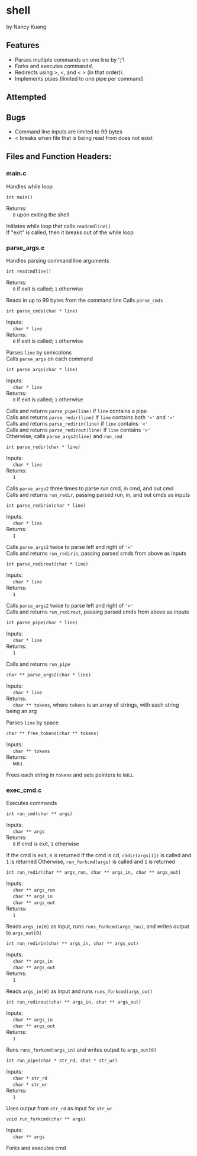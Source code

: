 # shell
by Nancy Kuang

## Features
  + Parses multiple commands on one line by ';'\
  + Forks and executes commands\
  + Redirects using >, <, and < > (in that order)\
  + Implements pipes (limited to one pipe per command)


## Attempted

## Bugs
  + Command line inputs are limited to 99 bytes
  + < breaks when file that is being read from does not exist

## Files and Function Headers:

### main.c
Handles while loop

```
int main()
```
Returns:\
&emsp; ```0``` upon exiting the shell

Initiates while loop that calls ```readcmdline()```\
If "exit" is called, then it breaks out of the while loop

### parse_args.c
Handles parsing command line arguments

```
int readcmdline()
```
Returns:\
&emsp; ```0``` if exit is called; ```1``` otherwise

Reads in up to 99 bytes from the command line
Calls ```parse_cmds```

```
int parse_cmds(char * line)
```
Inputs:\
&emsp; ```char * line```\
Returns:\
&emsp; ```0``` if exit is called; ```1``` otherwise

Parses ```line``` by semicolons\
Calls ```parse_args``` on each command

```
int parse_args(char * line)
```
Inputs:\
&emsp; ```char * line```\
Returns:\
&emsp; ```0``` if exit is called; ```1``` otherwise

Calls and returns ```parse_pipe(line)``` if ```line``` contains a pipe\
Calls and returns ```parse_redir(line)``` if ```line``` contains both ```'<'``` and ```'>'```\
Calls and returns ```parse_redirin(line)``` if ```line``` contains ```'<'```\
Calls and returns ```parse_redirout(line)``` if ```line``` contains ```'>'```\
Otherwise, calls ```parse_args2(line)``` and ```run_cmd```


```
int parse_redir(char * line)
```
Inputs:\
&emsp; ```char * line```\
Returns:\
&emsp; ```1```

Calls ```parse_args2``` three times to parse run cmd, in cmd, and out cmd\
Calls and returns ```run_redir```, passing parsed run, in, and out cmds as inputs

```
int parse_redirin(char * line)
```
Inputs:\
&emsp; ```char * line```\
Returns:\
&emsp; ```1```

Calls ```parse_args2``` twice to parse left and right of ```'<'```\
Calls and returns ```run_redirin```, passing parsed cmds from above as inputs

```
int parse_redirout(char * line)
```
Inputs:\
&emsp; ```char * line```\
Returns:\
&emsp; ```1```

Calls ```parse_args2``` twice to parse left and right of ```'>'```\
Calls and returns ```run_redirout```, passing parsed cmds from above as inputs

```
int parse_pipe(char * line)
```
Inputs:\
&emsp; ```char * line```\
Returns:\
&emsp; ```1```

Calls and returns ```run_pipe```


```
char ** parse_args2(char * line)
```
Inputs:\
&emsp; ```char * line```\
Returns:\
&emsp; ```char ** tokens```, where ```tokens``` is an array of strings, with each string being an arg 

Parses ```line``` by space

```
char ** free_tokens(char ** tokens)
```
Inputs:\
&emsp; ```char ** tokens```\
Returns:\
&emsp; ```NULL```

Frees each string in ```tokens``` and sets pointers to ```NULL```


### exec_cmd.c
Executes commands

```
int run_cmd(char ** args)
```
Inputs:\
&emsp; ```char ** args```\
Returns:\
&emsp; ```0``` if cmd is exit, ```1``` otherwise

If the cmd is exit, ```0``` is returned
If the cmd is cd, ```chdir(args[1])``` is called and ```1``` is returned
Otherwise, ```run_forkcmd(args)``` is called and ```1``` is returned


```
int run_redir(char ** args_run, char ** args_in, char ** args_out)
```
Inputs:\
&emsp; ```char ** args_run```\
&emsp; ```char ** args_in```\
&emsp; ```char ** args_out```\
Returns:\
&emsp; ```1```

Reads ```args_in[0]``` as input, runs ```runs_forkcmd(args_run)```, and writes output to ```args_out[0]```

```
int run_redirin(char ** args_in, char ** args_out)
```
Inputs:\
&emsp; ```char ** args_in```\
&emsp; ```char ** args_out```\
Returns:\
&emsp; ```1```

Reads ```args_in[0]``` as input and runs ```runs_forkcmd(args_out)```

```
int run_redirout(char ** args_in, char ** args_out)
```
Inputs:\
&emsp; ```char ** args_in```\
&emsp; ```char ** args_out```\
Returns:\
&emsp; ```1```

Runs ```runs_forkcmd(args_in)``` and writes output to ```args_out[0]```

```
int run_pipe(char * str_rd, char * str_wr)
```
Inputs:\
&emsp; ```char * str_rd```\
&emsp; ```char * str_wr```\
Returns:\
&emsp; ```1```

Uses output from ```str_rd``` as input for ```str_wr```

```
void run_forkcmd(char ** args)
```
Inputs:\
&emsp; ```char ** args```

Forks and executes cmd
